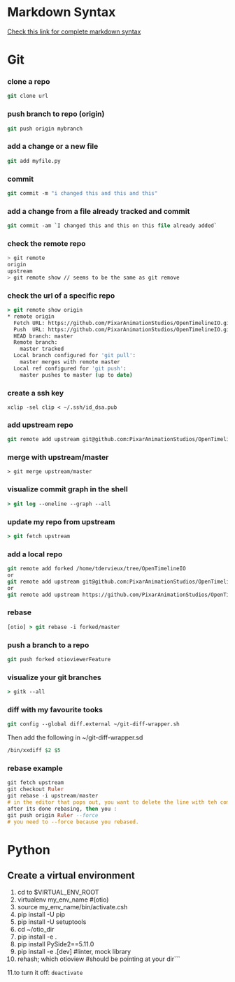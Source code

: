 # Markdown Syntax

[Check this link for complete markdown syntax](https://github.com/adam-p/markdown-here/wiki/Markdown-Cheatsheet)

# Git 

### clone a repo
```csh
git clone url
```

### push branch to repo (origin)
```csh
git push origin mybranch
```

### add a change or a new file
```csh
git add myfile.py
```

### commit
```csh
git commit -m "i changed this and this and this"
```

### add a change from a file already tracked and commit
```csh
git commit -am `I changed this and this on this file already added`
```

### check the remote repo
```bash
> git remote 
origin
upstream
> git remote show // seems to be the same as git remove
```

### check the url of a specific repo
```csh
> git remote show origin
* remote origin
  Fetch URL: https://github.com/PixarAnimationStudios/OpenTimelineIO.git
  Push  URL: https://github.com/PixarAnimationStudios/OpenTimelineIO.git
  HEAD branch: master
  Remote branch:
    master tracked
  Local branch configured for 'git pull':
    master merges with remote master
  Local ref configured for 'git push':
    master pushes to master (up to date)
```

### create a ssh key
```
xclip -sel clip < ~/.ssh/id_dsa.pub
```

### add upstream repo
```csh
git remote add upstream git@github.com:PixarAnimationStudios/OpenTimelineIO.git
```

### merge with upstream/master
```
> git merge upstream/master
```

### visualize commit graph in the shell
```csh
> git log --oneline --graph --all
```

### update my repo from upstream
```csh
> git fetch upstream
```

### add a local repo
```csh
git remote add forked /home/tdervieux/tree/OpenTimelineIO
or
git remote add upstream git@github.com:PixarAnimationStudios/OpenTimelineIO.git
or
git remote add upstream https://github.com/PixarAnimationStudios/OpenTimelineIO.git
```

### rebase
```csh
[otio] > git rebase -i forked/master
```

### push a branch to a repo
```csh
git push forked otioviewerFeature
```

### visualize your git branches
```csh
> gitk --all
```

### diff with my favourite tooks
```csh
git config --global diff.external ~/git-diff-wrapper.sh
```
Then add the following in ~/git-diff-wrapper.sd
```csh
/bin/xxdiff $2 $5
```

### rebase example
```chs
git fetch upstream
git checkout Ruler
git rebase -i upstream/master
# in the editor that pops out, you want to delete the line with teh commit from the other branch -- should be the first one, with the commit message "add frame all function"
after its done rebasing, then you :
git push origin Ruler --force
# you need to --force because you rebased.
```

# Python
## Create a virtual environment

1. cd to $VIRTUAL_ENV_ROOT
2. virtualenv my_env_name #(otio)
3. source my_env_name/bin/activate.csh
4. pip install -U pip
5. pip install -U setuptools
6. cd ~/otio_dir
7. pip install -e .
8. pip install PySide2==5.11.0
9. pip install -e .\[dev] #linter, mock library 
10. rehash; which otioview #should be pointing at your dir```

11.to turn it off: `deactivate`


